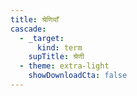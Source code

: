 ```yaml
---
title: श्रेणियाँ
cascade:
  - _target:
      kind: term
    supTitle: श्रेणी
  - theme: extra-light
    showDownloadCta: false
---
```

